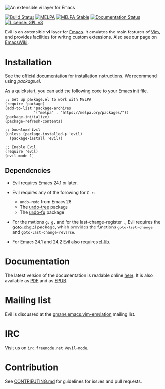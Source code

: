 ![An extensible vi layer for Emacs](https://raw.githubusercontent.com/emacs-evil/evil/master/doc/logo.png)

[![Build Status](https://travis-ci.org/emacs-evil/evil.svg?branch=master)](https://travis-ci.org/emacs-evil/evil)
[![MELPA](https://melpa.org/packages/evil-badge.svg)](https://melpa.org/#/evil)
[![MELPA Stable](https://stable.melpa.org/packages/evil-badge.svg)](https://stable.melpa.org/#/evil)
[![Documentation Status](https://readthedocs.org/projects/evil/badge/?version=latest)](https://evil.readthedocs.io/en/latest/?badge=latest)
[![License: GPL v3](https://img.shields.io/badge/License-GPL%20v3-blue.svg)](https://www.gnu.org/licenses/gpl-3.0)

Evil is an **e**xtensible **vi** **l**ayer
for [Emacs](http://www.gnu.org/software/emacs/). It emulates the main features
of [Vim](http://www.vim.org/), and provides facilities for writing custom
extensions. Also see our page on [EmacsWiki](http://emacswiki.org/emacs/Evil).

# Installation

See the 
[official documentation](https://evil.readthedocs.io/en/latest/overview.html#installation-via-package-el)
for installation instructions. We recommend using *package.el*.

As a quickstart, you can add the following code to your Emacs init
file.

```elisp
;; Set up package.el to work with MELPA
(require 'package)
(add-to-list 'package-archives
             '("melpa" . "https://melpa.org/packages/"))
(package-initialize)
(package-refresh-contents)

;; Download Evil
(unless (package-installed-p 'evil)
  (package-install 'evil))

;; Enable Evil
(require 'evil)
(evil-mode 1)
```

## Dependencies

* Evil requires Emacs 24.1 or later.

* Evil requires any of the following for `C-r`:
  * `undo-redo` from Emacs 28
  * The [undo-tree](http://www.emacswiki.org/emacs/UndoTree) package
  * The [undo-fu](https://gitlab.com/ideasman42/emacs-undo-fu) package

* For the motions `g;` `g,` and for the last-change-register `.`, Evil requires the
[goto-chg.el](https://github.com/emacs-evil/goto-chg) package,
which provides the functions `goto-last-change` and `goto-last-change-reverse`.

* For Emacs 24.1 and 24.2 Evil also requires
  [cl-lib](https://elpa.gnu.org/packages/cl-lib.html).

# Documentation

The latest version of the documentation is readable online
[here](https://evil.readthedocs.io/en/latest/index.html). It is also
available as
[PDF](https://readthedocs.org/projects/evil/downloads/pdf/latest/) and
as [EPUB](https://readthedocs.org/projects/evil/downloads/epub/latest/).

# Mailing list

Evil is discussed at the
[gmane.emacs.vim-emulation](http://lists.ourproject.org/cgi-bin/mailman/listinfo/implementations-list)
mailing list.

# IRC

Visit us on `irc.freenode.net #evil-mode`.

# Contribution

See
[CONTRIBUTING.md](https://github.com/emacs-evil/evil/blob/master/CONTRIBUTING.md)
for guidelines for issues and pull requests.
